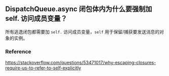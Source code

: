 ## DispatchQueue.async 闭包体内为什么要强制加 self. 访问成员变量？

所有逃逸闭包都需要加 `self.` 访问成员变量，`self` 用于保留/捕获要发送消息的对象的实例。



### Reference

https://stackoverflow.com/questions/53471017/why-escaping-closures-require-us-to-refer-to-self-explicitly
